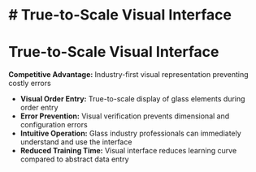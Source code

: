 # # True-to-Scale Visual Interface

# True-to-Scale Visual Interface
**Competitive Advantage:** Industry-first visual representation preventing costly errors
- **Visual Order Entry:** True-to-scale display of glass elements during order entry
- **Error Prevention:** Visual verification prevents dimensional and configuration errors
- **Intuitive Operation:** Glass industry professionals can immediately understand and use the interface
- **Reduced Training Time:** Visual interface reduces learning curve compared to abstract data entry

